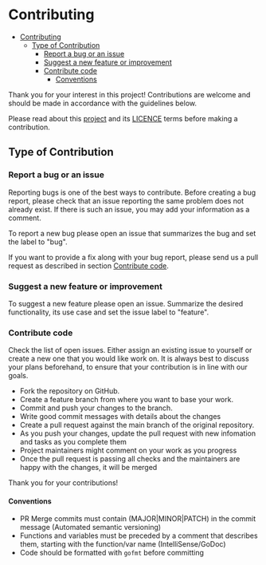 # Contributing

- [Contributing](#contributing)
  - [Type of Contribution](#type-of-contribution)
    - [Report a bug or an issue](#report-a-bug-or-an-issue)
    - [Suggest a new feature or improvement](#suggest-a-new-feature-or-improvement)
    - [Contribute code](#contribute-code)
      - [Conventions](#conventions)

Thank you for your interest in this project! Contributions are welcome and should be made in accordance with the guidelines below.

Please read about this [project](./README.md) and its [LICENCE](./LICENCE.md) terms before making a contribution.

## Type of Contribution

### Report a bug or an issue

Reporting bugs is one of the best ways to contribute. Before creating a bug report, please check that an issue reporting the same problem does not already exist. If there is such an issue, you may add your information as a comment.

To report a new bug please open an issue that summarizes the bug and set the label to "bug".

If you want to provide a fix along with your bug report, please send us a pull request as described in section [Contribute code](#contribute-code).

### Suggest a new feature or improvement

To suggest a new feature please open an issue. Summarize the desired functionality, its use case and set the issue label to "feature".

### Contribute code

Check the list of open issues. Either assign an existing issue to yourself or create a new one that you would like work on.
It is always best to discuss your plans beforehand, to ensure that your contribution is in line with our goals.

- Fork the repository on GitHub.
- Create a feature branch from where you want to base your work.
- Commit and push your changes to the branch.
- Write good commit messages with details about the changes
- Create a pull request against the main branch of the original repository.
- As you push your changes, update the pull request with new infomation and tasks as you complete them
- Project maintainers might comment on your work as you progress
- Once the pull request is passing all checks and the maintainers are happy with the changes, it will be merged

Thank you for your contributions!

#### Conventions

- PR Merge commits must contain (MAJOR|MINOR|PATCH) in the commit message (Automated semantic versioning)
- Functions and variables must be preceded by a comment that describes them, starting with the function/var name (IntelliSense/GoDoc)
- Code should be formatted with `gofmt` before committing
